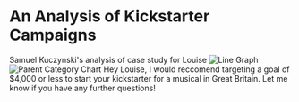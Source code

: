 # An Analysis of Kickstarter Campaigns
Samuel Kuczynski's analysis of case study for Louise
![Line Graph](https://user-images.githubusercontent.com/116049558/198186611-2700529c-9584-4b3c-bd2f-a1b509da69ab.png)
![Parent Category Chart](https://user-images.githubusercontent.com/116049558/198186633-df7571b5-bd8b-46b4-8c35-69b4de8f937f.png)
Hey Louise, I would reccomend targeting a goal of $4,000 or less to start your kickstarter for a musical in Great Britain.
Let me know if you have any further questions! 
